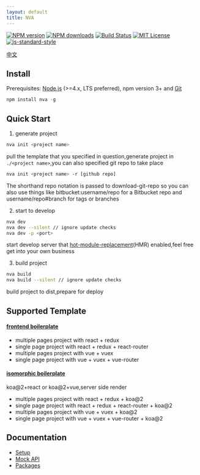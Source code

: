 ```yaml
---
layout: default
title: NVA
---
```

[![NPM version][npm-version-image]][npm-url] [![NPM downloads][npm-downloads-image]][npm-url] [![Build Status][travis-image]][travis-url] [![MIT License][license-image]][license-url] [![js-standard-style](https://img.shields.io/badge/code%20style-standard-brightgreen.svg)](http://standardjs.com)

[中文](./zh_cn/index.md)

## Install

Prerequisites: [Node.js](https://nodejs.org/en/) (>=4.x, LTS preferred), npm version 3+ and [Git](https://git-scm.com)
```javascript
npm install nva -g
```

## Quick Start

1. generate project 

```bash
nva init <project name>
```

pull the template that you specified in question,generate project in `./<project name>`,you can also specified git repo to take place

```bash
nva init <project name> -r [github repo]
```

The shorthand repo notation is passed to download-git-repo so you can also use things like bitbucket:username/repo for a Bitbucket repo and username/repo#branch for tags or branches


2. start to develop

```bash
nva dev
nva dev --silent // ignore update checks
nva dev -p <port>
```
start develop server that [hot-module-replacement](http://webpack.github.io/docs/hot-module-replacement-with-webpack.html)(HMR) enabled,feel free get into your own business

3. build project

```bash
nva build
nva build --silent // ignore update checks
```

build project to dist,prepare for deploy

## Supported Template

#### [frontend boilerplate](https://github.com/ali322/frontend-boilerplate) 

- multiple pages project with react + redux 
- single page project with react + redux + react-router
- multiple pages project with vue + vuex
- single page project with vue + vuex + vue-router 

#### [isomorphic boilerplate](https://github.com/ali322/isomorphic-boilerplate)

koa@2+react or koa@2+vue,server side render

- multiple pages project with react + redux + koa@2
- single page project with react + redux + react-router + koa@2
- multiple pages project with vue + vuex + koa@2
- single page project with vue + vuex + vue-router + koa@2

## Documentation

- [Setup](./setup.md)
- [Mock API](./mock.md)
- [Packages](./packages.md)

[license-image]: http://img.shields.io/badge/license-MIT-blue.svg?style=flat
[license-url]: http://en.wikipedia.org/wiki/MIT_License

[npm-url]: https://npmjs.org/package/nva
[npm-version-image]: http://img.shields.io/npm/v/nva.svg?style=flat
[npm-downloads-image]: http://img.shields.io/npm/dm/nva.svg?style=flat

[travis-url]: http://travis-ci.org/ali322/nva
[travis-image]: http://img.shields.io/travis/ali322/nva.svg?style=flat
